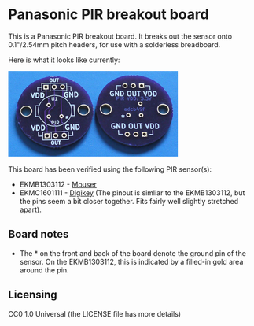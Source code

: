 # Panasonic PIR breakout board

This is a Panasonic PIR breakout board. It breaks out the sensor onto 0.1"/2.54mm pitch headers, for use with a solderless breadboard.

Here is what it looks like currently:
 
![Panasonic PIR breakout board](pictures/panapir.png)

This board has been verified using the following PIR sensor(s):

* EKMB1303112 - [Mouser](http://www.mouser.com/Search/Refine.aspx?Keyword=EKMB1303112)
* EKMC1601111 - [Digikey](http://www.digikey.com/product-search/en?WT.z_header=search_go&lang=en&site=us&keywords=EKMC1601111) (The pinout is simliar to the EKMB1303112, but the pins seem a bit closer together. Fits fairly well slightly stretched apart).

## Board notes

* The \* on the front and back of the board denote the ground pin of the sensor. On the EKMB1303112, this is indicated by a filled-in gold area around the pin.

## Licensing

CC0 1.0 Universal (the LICENSE file has more details)
